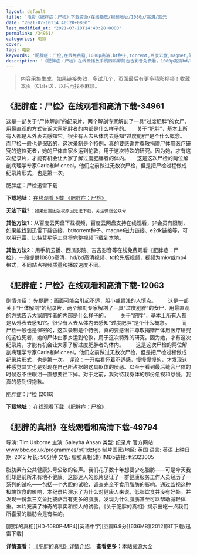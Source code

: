 ```yaml
---
layout: default
title: '电影《肥胖症：尸检》下载资源/在线播放/视频地址/1080p/高清/蓝光'
date: "2021-07-10T14:40:20+0800"
last_modified_at: "2021-07-10T14:40:20+0800"
permalink: /34961/
categories: 电影
cover:
tags: 电影
keywords: '肥胖症：尸检,在线免费看,1080p高清,bt种子,torrent,百度云盘,magnet,磁力链,迅雷下载资源'
description: '《肥胖症：尸检》在线云播放手机西瓜影院吉吉影音免费看，1080p高清bd/hd未删减完整版和tc抢先枪版，mkv/mp4格式，附带bt/torrent种子、magnet/磁力链、百度云盘、网盘资源迅雷下载链接'
---
```


>内容采集生成，如果链接失效，多试几个，页面最后有更多精彩视频！收藏本页（Ctrl+D)，以后再找不麻烦。


## 《肥胖症：尸检》在线观看和高清下载-34961

这是一部关于“尸体解剖”的纪录片，两个解剖专家解剖了一具“过度肥胖”的女尸，用最直观的方式告诉大家肥胖者的内部是什么样子的。　　关于“肥胖”，基本上所有人都是从外表去感知它。很少有人去从体内去感知“过度肥胖”是个什么概念。　　而尸检一般也是保密的，这次录制是个特例，真的要感谢并尊敬捐赠尸体用医疗研究的这位死者，她的尸体由家乡运到伦敦，用于这次特殊的研究。因为她，才有这次纪录片，才能有机会让大家了解过度肥胖者的体内。　　这是这次尸检的两位解剖病理学专家Carla和Micheal，他们之前做过无数次尸检，但是把尸检过程做成纪录片形式，也是第一次。


肥胖症：尸检迅雷下载

**下载地址**： [在线观看下载 《肥胖症：尸检》](https://www.993dy.com//vod-detail-id-13991.html) 


**无法下载?**：`如果迅雷因版权原因无法下载，关注微信公众号 `

**其他方法1**：从百度云网盘下载视频，百度云网盘支持在线观看，非会员有限制，如果能找到迅雷下载链接、bt/torrent种子、magnet磁力链接、e2dk链接等，可以用迅雷、比特彗星等工具将完整视频下载到本地。

**其他方法2**：用手机云播、西瓜影院、吉吉影音等在线免费观看《肥胖症：尸检》，一般提供1080p高清、hd/bd高清视频、tc抢先版视频，视频为mkv或mp4格式，不同站点视频质量和播放速度不同。


## 《肥胖症：尸检》在线观看和高清下载-12063

剧情介绍： 先提醒：画面可能会引起不适，胆小或胃浅的人慎点。  　　这是一部关于“尸体解剖”的纪录片，两个解剖专家解剖了一具“过度肥胖”的女尸，用最直观的方式告诉大家肥胖者的内部是什么样子的。 　　关于“肥胖”，基本上所有人都是从外表去感知它。很少有人去从体内去感知“过度肥胖”是个什么概念。 　　而尸检一般也是保密的，这次录制是个特例，真的要感谢并尊敬捐赠尸体用医疗研究的这位死者，她的尸体由家乡运到伦敦，用于这次特殊的研究。因为她，才有这次纪录片，才能有机会让大家了解过度肥胖者的体内。 　　这是这次尸检的两位解剖病理学专家Carla和Micheal，他们之前做过无数次尸检，但是把尸检过程做成纪录片形式，也是第一次。 评论：一开始看怀着不适感，慢慢慢慢的，才发现这种感觉其实也是对现在自己所占据的这具躯体的厌恶。以至于看到最后缝合尸体的时候忍不住眼泪一直想要往下掉。对于之前，我对待我身体的那份忽视和怠慢，我真的感到很抱歉。


肥胖症：尸检 (2016)

**下载地址**： [在线观看下载 《肥胖症：尸检》](https://www.btbtdy.me/btdy/dy7255.html) 


## 《肥胖的真相》在线观看和高清下载-49794

导演: Tim Usborne 主演: Saleyha Ahsan 类型: 纪录片 官方网站: www.bbc.co.uk/programmes/b01dzfgb 制片国家/地区: 英国 语言: 英语 上映日期: 2012 片长: 50分钟 又名: 脂肪真相(港) IMDb链接: tt2323005

脂肪素有公共健康头号公敌的名声。我们花了数十年想要少吃脂肪——可是今天我们却是前所未有地不健康。这部迷人的影片见证了一群健康服务工作人员经历了一系列的试吃——包括一个大胆的试验，调查完全不食用脂肪的影响。通过监视这种极端饮食的影响，本纪录片演示了为什么对健康人来说，低脂饮食并没有好处。并发现一份蒸三文鱼比披萨含有更多的脂肪，发现为什么脂肪甚至可以帮助减轻体重。本片充满了神奇的事实和惊人的试验，《关于肥胖的真相》揭示出吃一点我们所喜爱的脂肪会是有益的。


[肥胖的真相][HD-1080P-MP4][英语中字][豆瓣6.9分][636MB][2012][BT下载/迅雷下载]

**详情查看**： [《肥胖的真相》详情介绍](/movie/49794/)， **查看更多**：[本站资源大全](/movie/t/all/)

